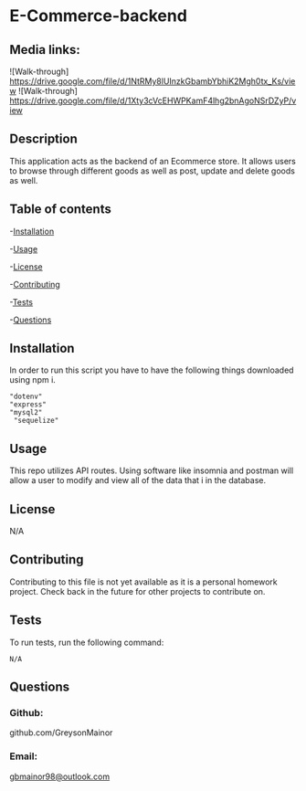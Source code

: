 # E-Commerce-backend


## Media links:
![Walk-through] https://drive.google.com/file/d/1NtRMy8lUInzkGbambYbhiK2Mgh0tx_Ks/view
![Walk-through] https://drive.google.com/file/d/1Xty3cVcEHWPKamF4lhg2bnAgoNSrDZyP/view
## Description
This application acts as the backend of an Ecommerce store.  It allows users to browse through different goods as well as post, update and delete goods as well.

 ## Table of contents

-[Installation](#installation)

-[Usage](#usage)

-[License](#license)

-[Contributing](#contributing)

-[Tests](#tests)

-[Questions](#questions)

## Installation

In order to run this script you have to have the following things downloaded using npm i.
```
"dotenv"
"express"
"mysql2"
 "sequelize"
```

## Usage

This repo utilizes API routes.  Using software like insomnia and postman will allow a user to modify and view all of the data that i in the database.
## License

N/A


## Contributing
Contributing to this file is not yet available as it is a personal homework project.  Check back in the future for other projects to contribute on.

## Tests

To run tests, run the following command:

```
N/A
```

## Questions

### Github:
github.com/GreysonMainor

### Email:
gbmainor98@outlook.com
  
